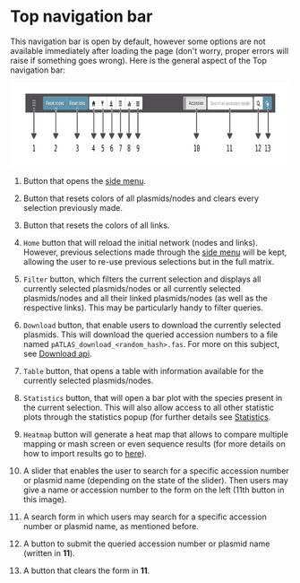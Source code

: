 # Top navigation bar

This navigation bar is open by default, however some options are not
available immediately after loading the page (don't worry, proper errors
will raise if something goes wrong). Here is the general aspect of the
Top navigation bar:

<img width="900" height="150" src="gitbook/images/topbar.png" alt="topbar"/>


1. Button that opens the [side menu](Sidebar.md).

2. Button that resets colors of all plasmids/nodes and clears every selection
previously made.

3. Button that resets the colors of all links.

4. `Home` button that will reload the initial network (nodes and links).
However, previous selections made through the [side menu](Sidebar.md)
will be kept, allowing the user to re-use previous selections but in
the full matrix.

5. `Filter` button, which filters the current selection and displays
all currently selected plasmids/nodes or all currently selected
plasmids/nodes and all their linked plasmids/nodes (as well as the
respective links). This may be particularly handy to filter queries.

6. `Download` button, that enable users to download the currently
selected plasmids. This will download the queried accession numbers to
a file named `pATLAS_download_<random_hash>.fas`. For more on this
subject, see [Download api](download_api.md).

7. `Table` button, that opens a table with information available for the
currently selected plasmids/nodes.

8. `Statistics` button, that will open a bar plot with the species
present in the current selection. This will also allow access to all
other statistic plots through the statistics popup (for further details
see [Statistics](Statistics.md).

9. `Heatmap` button will generate a heat map that allows to compare
multiple mapping or mash screen or even sequence results (for more
details on how to import results go to [here](Import.md)).

10. A slider that enables the user to search for a specific accession
number or plasmid name (depending on the state of the slider). Then
users may give a name or accession number to the form on the left (11th
button in this image).

11. A search form in which users may search for a specific accession number or
plasmid name, as mentioned before.

12. A button to submit the queried accession number or plasmid name
(written in **11**).

13. A button that clears the form in **11**.
